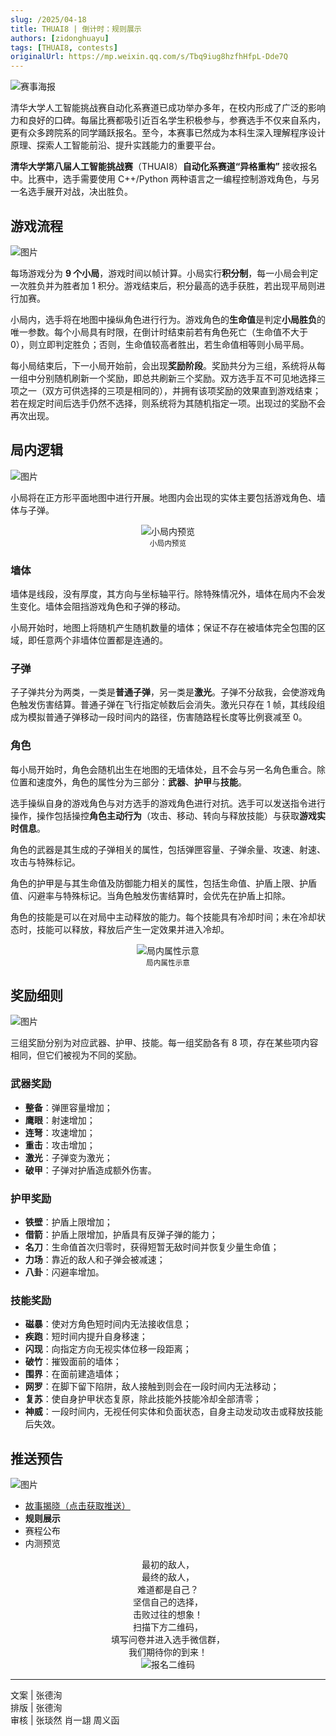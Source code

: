 ```yaml
---
slug: /2025/04-18
title: THUAI8 | 倒计时：规则展示
authors: [zidonghuayu]
tags: [THUAI8, contests]
originalUrl: https://mp.weixin.qq.com/s/Tbq9iug8hzfhHfpL-Dde7Q
---
```


![赛事海报](../03-29/img/1.webp)

清华大学人工智能挑战赛自动化系赛道已成功举办多年，在校内形成了广泛的影响力和良好的口碑。每届比赛都吸引近百名学生积极参与，参赛选手不仅来自系内，更有众多跨院系的同学踊跃报名。至今，本赛事已然成为本科生深入理解程序设计原理、探索人工智能前沿、提升实践能力的重要平台。

**清华大学第八届人工智能挑战赛**（THUAI8）**自动化系赛道“异格重构”** 接收报名中。比赛中，选手需要使用 C++/Python 两种语言之一编程控制游戏角色，与另一名选手展开对战，决出胜负。

<!-- truncate -->

## 游戏流程

![图片](../03-29/img/2.png)

每场游戏分为 **9 个小局**，游戏时间以帧计算。小局实行**积分制**，每一小局会判定一次胜负并为胜者加 1 积分。游戏结束后，积分最高的选手获胜，若出现平局则进行加赛。

小局内，选手将在地图中操纵角色进行行为。游戏角色的**生命值**是判定**小局胜负**的唯一参数。每个小局具有时限，在倒计时结束前若有角色死亡（生命值不大于 0），则立即判定胜负；否则，生命值较高者胜出，若生命值相等则小局平局。

每小局结束后，下一小局开始前，会出现**奖励阶段**。奖励共分为三组，系统将从每一组中分别随机刷新一个奖励，即总共刷新三个奖励。双方选手互不可见地选择三项之一（双方可供选择的三项是相同的），并拥有该项奖励的效果直到游戏结束；若在规定时间后选手仍然不选择，则系统将为其随机指定一项。出现过的奖励不会再次出现。

## 局内逻辑

![图片](../03-29/img/2.png)

小局将在正方形平面地图中进行开展。地图内会出现的实体主要包括游戏角色、墙体与子弹。<center>

![小局内预览](img/1.png)  
<small>小局内预览</small></center>

### 墙体

墙体是线段，没有厚度，其方向与坐标轴平行。除特殊情况外，墙体在局内不会发生变化。墙体会阻挡游戏角色和子弹的移动。

小局开始时，地图上将随机产生随机数量的墙体；保证不存在被墙体完全包围的区域，即任意两个非墙体位置都是连通的。

### 子弹

子子弹共分为两类，一类是**普通子弹**，另一类是**激光**。子弹不分敌我，会使游戏角色触发伤害结算。普通子弹在飞行指定帧数后会消失。激光只存在 1 帧，其线段组成为模拟普通子弹移动一段时间内的路径，伤害随路程长度等比例衰减至 0。

### 角色

每小局开始时，角色会随机出生在地图的无墙体处，且不会与另一名角色重合。除位置和速度外，角色的属性分为三部分：**武器**、**护甲**与**技能**。

选手操纵自身的游戏角色与对方选手的游戏角色进行对抗。选手可以发送指令进行操作，操作包括操控**角色主动行为**（攻击、移动、转向与释放技能）与获取**游戏实时信息**。

角色的武器是其生成的子弹相关的属性，包括弹匣容量、子弹余量、攻速、射速、攻击与特殊标记。

角色的护甲是与其生命值及防御能力相关的属性，包括生命值、护盾上限、护盾值、闪避率与特殊标记。当角色触发伤害结算时，会优先在护盾上扣除。

角色的技能是可以在对局中主动释放的能力。每个技能具有冷却时间；未在冷却状态时，技能可以释放，释放后产生一定效果并进入冷却。<center>

![局内属性示意](img/2.png)  
<small>局内属性示意</small></center>

## 奖励细则

![图片](../03-29/img/2.png)

三组奖励分别为对应武器、护甲、技能。每一组奖励各有 8 项，存在某些项内容相同，但它们被视为不同的奖励。

### 武器奖励

- **整备**：弹匣容量增加；
- **鹰眼**：射速增加；
- **连弩**：攻速增加；
- **重击**：攻击增加；
- **激光**：子弹变为激光；
- **破甲**：子弹对护盾造成额外伤害。

### 护甲奖励

- **铁壁**：护盾上限增加；
- **借箭**：护盾上限增加，护盾具有反弹子弹的能力；
- **名刀**：生命值首次归零时，获得短暂无敌时间并恢复少量生命值；
- **力场**：靠近的敌人和子弹会被减速；
- **八卦**：闪避率增加。

### 技能奖励

- **磁暴**：使对方角色短时间内无法接收信息；
- **疾跑**：短时间内提升自身移速；
- **闪现**：向指定方向无视实体位移一段距离；
- **破竹**：摧毁面前的墙体；
- **围界**：在面前建造墙体；
- **网罗**：在脚下留下陷阱，敌人接触到则会在一段时间内无法移动；
- **复苏**：使自身护甲状态复原，除此技能外技能冷却全部清零；
- **神威**：一段时间内，无视任何实体和负面状态，自身主动发动攻击或释放技能后失效。

## 推送预告

![图片](../03-29/img/2.png)

- [故事揭晓（点击获取推送）](03-29)
- **规则展示**
- 赛程公布
- 内测预览

<center>

最初的敌人，  
最终的敌人，  
难道都是自己？  
坚信自己的选择，  
击败过往的想象！  
扫描下方二维码，  
填写问卷并进入选手微信群，  
我们期待你的到来！  
![报名二维码](../03-29/img/3.png)</center>

---

文案 | 张德洵  
排版 | 张德洵  
审核 | 张琰然 肖一翃 周义函
